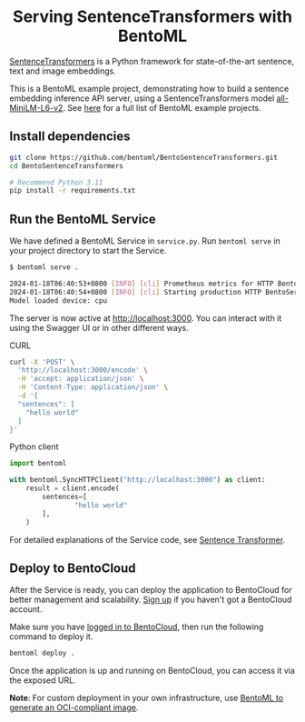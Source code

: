 <div align="center">
    <h1 align="center">Serving SentenceTransformers with BentoML</h1>
</div>

[SentenceTransformers](https://www.sbert.net) is a Python framework for state-of-the-art sentence, text and image embeddings.

This is a BentoML example project, demonstrating how to build a sentence embedding inference API server, using a SentenceTransformers model [all-MiniLM-L6-v2](https://huggingface.co/sentence-transformers/all-MiniLM-L6-v2). See [here](https://docs.bentoml.com/en/latest/examples/overview.html) for a full list of BentoML example projects.

## Install dependencies

```bash
git clone https://github.com/bentoml/BentoSentenceTransformers.git
cd BentoSentenceTransformers

# Recommend Python 3.11
pip install -r requirements.txt
```

## Run the BentoML Service

We have defined a BentoML Service in `service.py`. Run `bentoml serve` in your project directory to start the Service.

```bash
$ bentoml serve .

2024-01-18T06:40:53+0800 [INFO] [cli] Prometheus metrics for HTTP BentoServer from "service:SentenceEmbedding" can be accessed at http://localhost:3000/metrics.
2024-01-18T06:40:54+0800 [INFO] [cli] Starting production HTTP BentoServer from "service:SentenceEmbedding" listening on http://localhost:3000 (Press CTRL+C to quit)
Model loaded device: cpu
```

The server is now active at [http://localhost:3000](http://localhost:3000/). You can interact with it using the Swagger UI or in other different ways.

CURL

```bash
curl -X 'POST' \
  'http://localhost:3000/encode' \
  -H 'accept: application/json' \
  -H 'Content-Type: application/json' \
  -d '{
  "sentences": [
    "hello world"
  ]
}'
```

Python client

```python
import bentoml

with bentoml.SyncHTTPClient("http://localhost:3000") as client:
    result = client.encode(
        sentences=[
                "hello world"
        ],
    )
```

For detailed explanations of the Service code, see [Sentence Transformer](https://docs.bentoml.org/en/latest/use-cases/embeddings/sentence-transformer.html).

## Deploy to BentoCloud

After the Service is ready, you can deploy the application to BentoCloud for better management and scalability. [Sign up](https://www.bentoml.com/) if you haven't got a BentoCloud account.

Make sure you have [logged in to BentoCloud](https://docs.bentoml.com/en/latest/bentocloud/how-tos/manage-access-token.html), then run the following command to deploy it.

```bash
bentoml deploy .
```

Once the application is up and running on BentoCloud, you can access it via the exposed URL.

**Note**: For custom deployment in your own infrastructure, use [BentoML to generate an OCI-compliant image](https://docs.bentoml.com/en/latest/guides/containerization.html).

